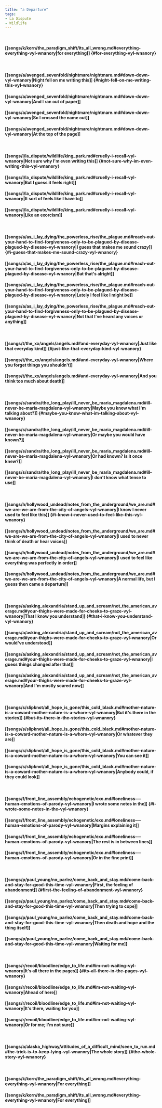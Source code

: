 ```yaml
---
title: "a Departure"
tags:
- La Dispute
- Wildlife
---
```

&nbsp;
#### [[songs/k/korn/the_paradigm_shift/its_all_wrong.md#everything-everything-vyl-wnanory|for everything]] {#for-everything-vyl-wnanory}
&nbsp;
#### [[songs/a/avenged_sevenfold/nightmare/nightmare.md#down-down-vyl-wnanory|Night fell on me writing this]] {#night-fell-on-me-writing-this-vyl-wnanory}
#### [[songs/a/avenged_sevenfold/nightmare/nightmare.md#down-down-vyl-wnanory|And I ran out of paper]]
#### [[songs/a/avenged_sevenfold/nightmare/nightmare.md#down-down-vyl-wnanory|So I crossed the name out]]
#### [[songs/a/avenged_sevenfold/nightmare/nightmare.md#down-down-vyl-wnanory|At the top of the page]]
&nbsp;
#### [[songs/l/la_dispute/wildlife/king_park.md#cruelly-i-recall-vyl-wnanory|Not sure why I'm even writing this]] {#not-sure-why-im-even-writing-this-vyl-wnanory}
#### [[songs/l/la_dispute/wildlife/king_park.md#cruelly-i-recall-vyl-wnanory|But I guess it feels right]]
#### [[songs/l/la_dispute/wildlife/king_park.md#cruelly-i-recall-vyl-wnanory|It sort of feels like I have to]]
#### [[songs/l/la_dispute/wildlife/king_park.md#cruelly-i-recall-vyl-wnanory|Like an exorcism]]
&nbsp;
#### [[songs/a/as_i_lay_dying/the_powerless_rise/the_plague.md#reach-out-your-hand-to-find-forgiveness-only-to-be-plagued-by-disease-plagued-by-disease-vyl-wnanory|I guess that makes me sound crazy]] {#i-guess-that-makes-me-sound-crazy-vyl-wnanory}
#### [[songs/a/as_i_lay_dying/the_powerless_rise/the_plague.md#reach-out-your-hand-to-find-forgiveness-only-to-be-plagued-by-disease-plagued-by-disease-vyl-wnanory|But that's alright]]
#### [[songs/a/as_i_lay_dying/the_powerless_rise/the_plague.md#reach-out-your-hand-to-find-forgiveness-only-to-be-plagued-by-disease-plagued-by-disease-vyl-wnanory|Lately I feel like I might be]]
#### [[songs/a/as_i_lay_dying/the_powerless_rise/the_plague.md#reach-out-your-hand-to-find-forgiveness-only-to-be-plagued-by-disease-plagued-by-disease-vyl-wnanory|Not that I've heard any voices or anything]]
&nbsp;
#### [[songs/t/the_xx/angels/angels.md#and-everyday-vyl-wnanory|Just like that everyday kind]] {#just-like-that-everyday-kind-vyl-wnanory}
#### [[songs/t/the_xx/angels/angels.md#and-everyday-vyl-wnanory|Where you forget things you shouldn't]]
#### [[songs/t/the_xx/angels/angels.md#and-everyday-vyl-wnanory|And you think too much about death]]
&nbsp;
#### [[songs/s/sandra/the_long_play/ill_never_be_maria_magdalena.md#ill-never-be-maria-magdalena-vyl-wnanory|Maybe you know what I'm talking about?]] {#maybe-you-know-what-im-talking-about-vyl-wnanory}
#### [[songs/s/sandra/the_long_play/ill_never_be_maria_magdalena.md#ill-never-be-maria-magdalena-vyl-wnanory|Or maybe you would have known?]]
#### [[songs/s/sandra/the_long_play/ill_never_be_maria_magdalena.md#ill-never-be-maria-magdalena-vyl-wnanory|Or had known? Is it once knew?]]
#### [[songs/s/sandra/the_long_play/ill_never_be_maria_magdalena.md#ill-never-be-maria-magdalena-vyl-wnanory|I don't know what tense to use]]
&nbsp;
#### [[songs/h/hollywood_undead/notes_from_the_underground/we_are.md#we-are-we-are-from-the-city-of-angels-vyl-wnanory|I know I never used to feel like this]] {#i-know-i-never-used-to-feel-like-this-vyl-wnanory}
#### [[songs/h/hollywood_undead/notes_from_the_underground/we_are.md#we-are-we-are-from-the-city-of-angels-vyl-wnanory|I used to never think of death or hear voices]]
#### [[songs/h/hollywood_undead/notes_from_the_underground/we_are.md#we-are-we-are-from-the-city-of-angels-vyl-wnanory|I used to feel like everything was perfectly in order]]
#### [[songs/h/hollywood_undead/notes_from_the_underground/we_are.md#we-are-we-are-from-the-city-of-angels-vyl-wnanory|A normal life, but I guess then came a departure]]
&nbsp;
#### [[songs/a/asking_alexandria/stand_up_and_scream/not_the_american_average.md#your-thighs-were-made-for-cheeks-to-graze-vyl-wnanory|That I know you understand]] {#that-i-know-you-understand-vyl-wnanory}
#### [[songs/a/asking_alexandria/stand_up_and_scream/not_the_american_average.md#your-thighs-were-made-for-cheeks-to-graze-vyl-wnanory|Or would've understood]]
#### [[songs/a/asking_alexandria/stand_up_and_scream/not_the_american_average.md#your-thighs-were-made-for-cheeks-to-graze-vyl-wnanory|I guess things changed after that]]
#### [[songs/a/asking_alexandria/stand_up_and_scream/not_the_american_average.md#your-thighs-were-made-for-cheeks-to-graze-vyl-wnanory|And I'm mostly scared now]]
&nbsp;
#### [[songs/s/slipknot/all_hope_is_gone/this_cold_black.md#mother-nature-is-a-coward-mother-nature-is-a-whore-vyl-wnanory|But it's there in the stories]] {#but-its-there-in-the-stories-vyl-wnanory}
#### [[songs/s/slipknot/all_hope_is_gone/this_cold_black.md#mother-nature-is-a-coward-mother-nature-is-a-whore-vyl-wnanory|Or whatever they are]]
#### [[songs/s/slipknot/all_hope_is_gone/this_cold_black.md#mother-nature-is-a-coward-mother-nature-is-a-whore-vyl-wnanory|You can see it]]
#### [[songs/s/slipknot/all_hope_is_gone/this_cold_black.md#mother-nature-is-a-coward-mother-nature-is-a-whore-vyl-wnanory|Anybody could, if they could look]]
&nbsp;
#### [[songs/f/front_line_assembly/echogenetic/exo.md#loneliness---human-emotions-of-parody-vyl-wnanory|I wrote some notes in the]] {#i-wrote-some-notes-in-the-vyl-wnanory}
#### [[songs/f/front_line_assembly/echogenetic/exo.md#loneliness---human-emotions-of-parody-vyl-wnanory|Margins explaining it]]
#### [[songs/f/front_line_assembly/echogenetic/exo.md#loneliness---human-emotions-of-parody-vyl-wnanory|The rest is in between lines]]
#### [[songs/f/front_line_assembly/echogenetic/exo.md#loneliness---human-emotions-of-parody-vyl-wnanory|Or in the fine print]]
&nbsp;
#### [[songs/p/paul_young/no_parlez/come_back_and_stay.md#come-back-and-stay-for-good-this-time-vyl-wnanory|First, the feeling of abandonment]] {#first-the-feeling-of-abandonment-vyl-wnanory}
#### [[songs/p/paul_young/no_parlez/come_back_and_stay.md#come-back-and-stay-for-good-this-time-vyl-wnanory|Then trying to cope]]
#### [[songs/p/paul_young/no_parlez/come_back_and_stay.md#come-back-and-stay-for-good-this-time-vyl-wnanory|Then death and hope and the thing itself]]
#### [[songs/p/paul_young/no_parlez/come_back_and_stay.md#come-back-and-stay-for-good-this-time-vyl-wnanory|Waiting for me]]
&nbsp;
#### [[songs/r/recoil/bloodline/edge_to_life.md#im-not-waiting-vyl-wnanory|It's all there in the pages]] {#its-all-there-in-the-pages-vyl-wnanory}
#### [[songs/r/recoil/bloodline/edge_to_life.md#im-not-waiting-vyl-wnanory|Ahead of here]]
#### [[songs/r/recoil/bloodline/edge_to_life.md#im-not-waiting-vyl-wnanory|It's there, waiting for you]]
#### [[songs/r/recoil/bloodline/edge_to_life.md#im-not-waiting-vyl-wnanory|Or for me; I'm not sure]]
&nbsp;
#### [[songs/a/alaska_highway/attitudes_of_a_difficult_mind/seen_to_run.md#the-trick-is-to-keep-lying-vyl-wnanory|The whole story]] {#the-whole-story-vyl-wnanory}
&nbsp;
#### [[songs/k/korn/the_paradigm_shift/its_all_wrong.md#everything-everything-vyl-wnanory|For everything]]
#### [[songs/k/korn/the_paradigm_shift/its_all_wrong.md#everything-everything-vyl-wnanory|For everything]]
